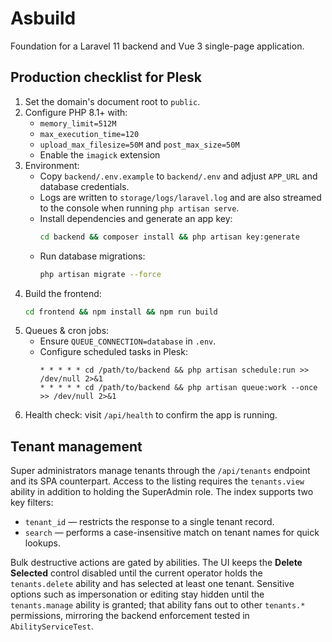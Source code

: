 # Asbuild

Foundation for a Laravel 11 backend and Vue 3 single-page application.

## Production checklist for Plesk

1. Set the domain's document root to `public`.
2. Configure PHP 8.1+ with:
   - `memory_limit=512M`
   - `max_execution_time=120`
   - `upload_max_filesize=50M` and `post_max_size=50M`
   - Enable the `imagick` extension
3. Environment:
   - Copy `backend/.env.example` to `backend/.env` and adjust `APP_URL` and database credentials.
   - Logs are written to `storage/logs/laravel.log` and are also streamed to the console when running `php artisan serve`.
   - Install dependencies and generate an app key:
     ```bash
     cd backend && composer install && php artisan key:generate
     ```
   - Run database migrations:
     ```bash
     php artisan migrate --force
     ```
4. Build the frontend:
   ```bash
   cd frontend && npm install && npm run build
   ```
5. Queues & cron jobs:
   - Ensure `QUEUE_CONNECTION=database` in `.env`.
   - Configure scheduled tasks in Plesk:
     ```
     * * * * * cd /path/to/backend && php artisan schedule:run >> /dev/null 2>&1
     * * * * * cd /path/to/backend && php artisan queue:work --once >> /dev/null 2>&1
     ```
6. Health check: visit `/api/health` to confirm the app is running.

## Tenant management

Super administrators manage tenants through the `/api/tenants` endpoint and its SPA counterpart. Access to the listing requires the `tenants.view` ability in addition to holding the SuperAdmin role. The index supports two key filters:

* `tenant_id` — restricts the response to a single tenant record.
* `search` — performs a case-insensitive match on tenant names for quick lookups.

Bulk destructive actions are gated by abilities. The UI keeps the **Delete Selected** control disabled until the current operator holds the `tenants.delete` ability and has selected at least one tenant. Sensitive options such as impersonation or editing stay hidden until the `tenants.manage` ability is granted; that ability fans out to other `tenants.*` permissions, mirroring the backend enforcement tested in `AbilityServiceTest`.
